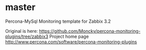 # master

Percona-MySql Monitoring template for Zabbix 3.2

Original is here: https://github.com/Moncky/percona-monitoring-plugins/tree/zabbix3
Project home page http://www.percona.com/software/percona-monitoring-plugins
